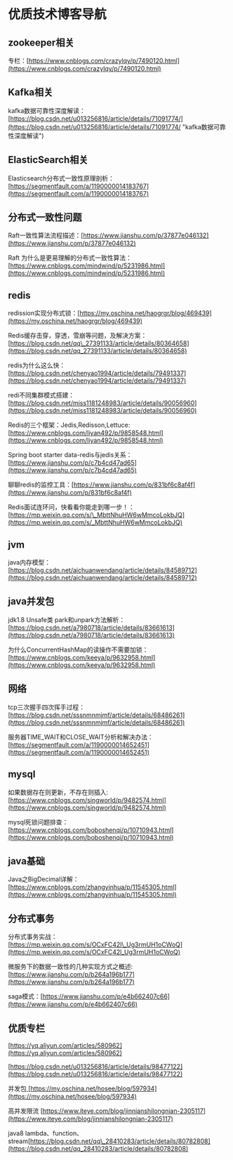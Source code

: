 # 优质技术博客导航

## zookeeper相关

专栏：[https://www.cnblogs.com/crazylqy/p/7490120.html](https://www.cnblogs.com/crazylqy/p/7490120.html)

## Kafka相关

kafka数据可靠性深度解读：[https://blog.csdn.net/u013256816/article/details/71091774/](https://blog.csdn.net/u013256816/article/details/71091774/ "kafka数据可靠性深度解读")

## ElasticSearch相关

Elasticsearch分布式一致性原理剖析：[https://segmentfault.com/a/1190000014183767](https://segmentfault.com/a/1190000014183767)

## 分布式一致性问题

Raft一致性算法流程描述：[https://www.jianshu.com/p/37877e046132](https://www.jianshu.com/p/37877e046132)

Raft 为什么是更易理解的分布式一致性算法：[https://www.cnblogs.com/mindwind/p/5231986.html](https://www.cnblogs.com/mindwind/p/5231986.html)

## redis

redission实现分布式锁：[https://my.oschina.net/haogrgr/blog/469439](https://my.oschina.net/haogrgr/blog/469439)

Redis缓存击穿，穿透，雪崩等问题，及解决方案：[https://blog.csdn.net/qq\_27391133/article/details/80364658](https://blog.csdn.net/qq_27391133/article/details/80364658)

redis为什么这么快：[https://blog.csdn.net/chenyao1994/article/details/79491337](https://blog.csdn.net/chenyao1994/article/details/79491337)

redi不同集群模式搭建：[https://blog.csdn.net/miss1181248983/article/details/90056960](https://blog.csdn.net/miss1181248983/article/details/90056960)

Redis的三个框架：Jedis,Redisson,Lettuce:[https://www.cnblogs.com/liyan492/p/9858548.html](https://www.cnblogs.com/liyan492/p/9858548.html)

Spring boot starter data-redis与jedis关系：[https://www.jianshu.com/p/c7b4cd47ad65](https://www.jianshu.com/p/c7b4cd47ad65)

聊聊redis的监控工具：[https://www.jianshu.com/p/831bf6c8af4f](https://www.jianshu.com/p/831bf6c8af4f)

Redis面试连环问，快看看你能走到哪一步！：[https://mp.weixin.qq.com/s/\_MbttNhuHW6wMmcoLokbJQ](https://mp.weixin.qq.com/s/_MbttNhuHW6wMmcoLokbJQ)

## jvm

java内存模型：[https://blog.csdn.net/aichuanwendang/article/details/84589712](https://blog.csdn.net/aichuanwendang/article/details/84589712)

## java并发包

jdk1.8 Unsafe类 park和unpark方法解析：[https://blog.csdn.net/a7980718/article/details/83661613](https://blog.csdn.net/a7980718/article/details/83661613)

为什么ConcurrentHashMap的读操作不需要加锁：[https://www.cnblogs.com/keeya/p/9632958.html](https://www.cnblogs.com/keeya/p/9632958.html)

## 网络

tcp三次握手四次挥手过程：[https://blog.csdn.net/sssnmnmjmf/article/details/68486261](https://blog.csdn.net/sssnmnmjmf/article/details/68486261)

服务器TIME\_WAIT和CLOSE\_WAIT分析和解决办法：[https://segmentfault.com/a/1190000014652451](https://segmentfault.com/a/1190000014652451)

## mysql

如果数据存在则更新，不存在则插入:[https://www.cnblogs.com/singworld/p/9482574.html](https://www.cnblogs.com/singworld/p/9482574.html)

mysql死锁问题排查：[https://www.cnblogs.com/boboshenqi/p/10710943.html](https://www.cnblogs.com/boboshenqi/p/10710943.html)

## java基础

Java之BigDecimal详解：[https://www.cnblogs.com/zhangyinhua/p/11545305.html](https://www.cnblogs.com/zhangyinhua/p/11545305.html)

## 分布式事务

分布式事务实战：[https://mp.weixin.qq.com/s/OCxFC42l\_Ug3rmUH1oCWoQ](https://mp.weixin.qq.com/s/OCxFC42l_Ug3rmUH1oCWoQ)

微服务下的数据一致性的几种实现方式之概述:[https://www.jianshu.com/p/b264a196b177](https://www.jianshu.com/p/b264a196b177)

saga模式：[https://www.jianshu.com/p/e4b662407c66](https://www.jianshu.com/p/e4b662407c66)

## 优质专栏

[https://yq.aliyun.com/articles/580962](https://yq.aliyun.com/articles/580962)

[https://blog.csdn.net/u013256816/article/details/98477122](https://blog.csdn.net/u013256816/article/details/98477122)

并发包[ ](https://my.oschina.net/hosee/blog/597934)[https://my.oschina.net/hosee/blog/597934](https://my.oschina.net/hosee/blog/597934)

高并发限流 [https://www.iteye.com/blog/jinnianshilongnian-2305117](https://www.iteye.com/blog/jinnianshilongnian-2305117)

java8 lambda、function、stream[https://blog.csdn.net/qq\_28410283/article/details/80782808](https://blog.csdn.net/qq_28410283/article/details/80782808)


